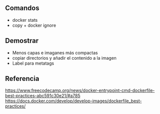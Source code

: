 ## Comandos

* docker stats
* copy + docker ignore

## Demostrar

* Menos capas e imaganes más compactas
* copiar directorios y añadir el contenido a la imagen
* Label para metatags



## Referencia

https://www.freecodecamp.org/news/docker-entrypoint-cmd-dockerfile-best-practices-abc591c30e21/#a785
https://docs.docker.com/develop/develop-images/dockerfile_best-practices/